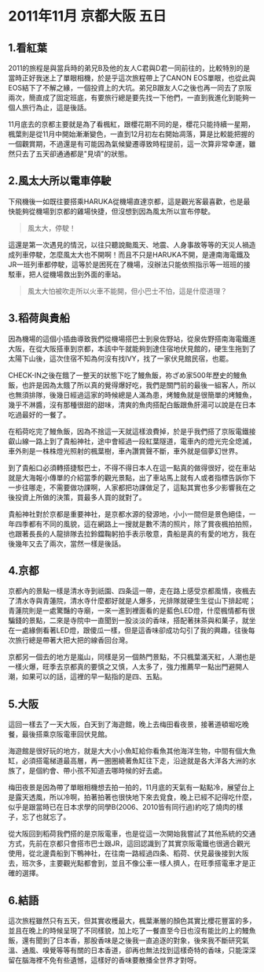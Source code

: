 # 2011年11月 京都大阪 五日

## 1.看紅葉
2011的旅程是與當兵時的弟兄B及他的友人C君與D君一同前往的，比較特別的是當時正好我迷上了單眼相機，於是乎這次旅程帶上了CANON EOS單眼，也從此與EOS結下了不解之緣，一個投資上的大坑。弟兄B跟友人C之後也再一同去了京阪兩次，簡直成了固定班底，有要旅行總是要先找一下他們，一直到我進化到能夠一個人旅行為止，這是後話。

11月底去的京都主要就是為了看楓紅，跟櫻花期不同的是，櫻花只能持續一星期，楓葉則是從11月中開始漸漸變色，一直到12月初左右開始凋落，算是比較能把握的一個觀賞期，不過還是有可能因為氣候變遷導致時程提前，這一次算非常幸運，雖然只去了五天卻通通都是"見頃"的狀態。

## 2.風太大所以電車停駛
下飛機後一如既往要搭乘HARUKA從機場直達京都，這是觀光客最喜歡，也是最快能夠從機場到京都的雞場快捷，但沒想到因為風太所以宣布停駛。

> 風太大，停駛！

這還是第一次遇見的情況，以往只聽說颱風天、地震、人身事故等等的天災人禍造成列車停駛，怎麼風太大也不開啊！而且不只是HARUKA不開，是連南海電鐵及JR一班列車都停駛，這等於是困死在了機場，沒辦法只能依照指示等一班班的接駁車，把人從機場救出到外面的車站。

> 風太大怕被吹走所以火車不能開，但小巴士不怕，這是什麼道理？

## 3.稻荷與貴船
因為機場的這個小插曲導致我們從機場搭巴士到泉佐野站，從泉佐野搭南海電鐵進大阪，在從大阪搭車到京都，本該中午就能夠到達住宿地伏見館的，硬生生拖到了太陽下山後，這次住宿不知為何沒有找IVY，找了一家伏見館民宿，也罷。

CHECK-IN之後在餓了一整天的狀態下吃了鰻魚飯，祢ざめ家500年歷史的鰻魚飯，也許是因為太餓了所以真的覺得爆好吃，我們是關門前的最後一組客人，所以也無須排隊，後幾日經過這家的時候總是人滿為患，烤鰻魚就是很簡單的烤鰻魚，幾乎不淋醬，沒有那種很甜的甜味，清爽的魚肉搭配白飯跟魚肝湯可以說是在日本吃過最好的一餐了。

在稻荷吃完了鰻魚飯，因為不捨這一天就這樣浪費掉，於是乎我們搭了京阪電鐵接叡山線一路上到了貴船神社，途中會經過一段紅葉隧道，電車內的燈光完全熄滅，車外則是一株株燈光照射的楓葉樹，車內讚賞聲不斷，車外就是個夢幻世界。

到了貴船口必須轉搭捷駁巴士，不得不得日本人在這一點真的做得很好，從在車站就是大海報小傳單的介紹當季的觀光景點，出了車站馬上就有人或者指標告訴你下一步往哪走，不需要做功課啊，人家都把功課做足了，這點其實也多少影響我在之後投資上所做的決策，買最多人買的就對了。

貴船神社對於京都是重要神社，是京都水源的發源地，小小一間但是景色絕佳，一年四季都有不同的風貌，這在網路上一搜就是數不清的照片，除了賞夜楓拍拍照，也跟著長長的人龍排隊去拉鈴鐺鞠躬拍手表示敬意，貴船是真的有愛的地方，我在後幾年又去了兩次，當然一樣是後話。

## 4.京都
京都內的景點一樣是清水寺到祇園、四条這一帶，走在路上感受京都風情，夜楓去了清水寺與青蓮院，清水寺什麼都好就是人爆多，光排隊就硬生生從山下排起呢；青蓮院則是一處驚豔的寺廟，一來一進到裡面看的是藍色LED燈，什麼楓情都有很騙錢的景點，二來是寺院中一直聞到一股淡淡的香味，搭配著抹茶與和菓子，就坐在一處緣側看著LED燈，跟傻瓜一樣，但是這香味卻成功勾引了我的興趣，往後每次旅行總是帶著大把大把的線香回台灣。

京都另一個去的地方是嵐山，同樣是另一個熱門景點，不只楓葉滿天紅，人潮也是一樣火爆，旺季去京都真的要慎之又慎，人太多了，強力推薦早一點出門避開人潮，如果可以的話，這裡的早一點指的是四、五點。

## 5.大阪
這回一樣去了一天大阪，白天到了海遊館，晚上去梅田看夜景，接著道頓堀吃晚餐，最後搭乘京阪電車回伏見館。

海遊館是很好玩的地方，就是大大小小魚缸給你看魚其他海洋生物，中間有個大魚缸，必須搭電梯道最高層，再一圈圈繞著魚缸往下走，沿途就是各大洋各大洲的水族了，是個約會、帶小孩不知道去哪時候的好去處。

梅田夜景是因為帶了單眼相機想去拍一拍的，11月底的天氣有一點點冷，展望台上是露天透風，所以冷啊，拍著拍著也很快地下來去覓食，晚上已經不記得吃什麼，似乎是跟當時已在日本求學的同學B(2006、2010皆有同行過)約吃了燒肉的樣子，忘了也就忘了。

從大阪回到稻荷我們搭的是京阪電車，也是從這一次開始我嘗試了其他系統的交通方式，先前在京都只會搭市巴士跟JR，這回認識到了其實京阪電鐵也很適合觀光使用，從北邊貴船到下鴨神社，在往南一路經過四条、稻荷、伏見最後接到大阪去，班次多，主要觀光點都會到，並且不像公車一樣人擠人，在旺季搭電車才是正確的選擇。

## 6.結語
這次旅程雖然只有五天，但其實收穫最大，楓葉漸層的顏色其實比櫻花豐富的多，並且在晚上的時候呈現了不同樣貌，加上吃了一餐直至今日也沒有能比的上的鰻魚飯，還有聞到了日本香，那股香味是之後我一直追逐的對象，後來我不斷研究氣溫、通風、嗅覺等等有關的日本香道，卻再也無法找到這樣奇特的香味，只能深深留在腦海裡不免有些遺憾，這樣好的香味要散播全世界才對呀。
